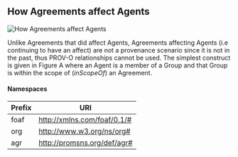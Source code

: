 ## How Agreements affect Agents
![How Agreements affect Agents](https://github.com/nicholascar/agr-o/blob/master/examples/how-agreements-affect-agents.png)

Unlike Agreements that did affect Agents, Agreements affecting Agents (i.e continuing to have an affect) are not a provenance scenario since it is not in the past, thus PROV-O relationships cannot be used. The simplest construct is given in Figure A where an Agent is a member of a Group and that Group is within the scope of (*inScopeOf*) an Agreement.

#### Namespaces
Prefix | URI
------ | ---
foaf | http://xmlns.com/foaf/0.1/#
org | http://www.w3.org/ns/org#
agr | http://promsns.org/def/agr#